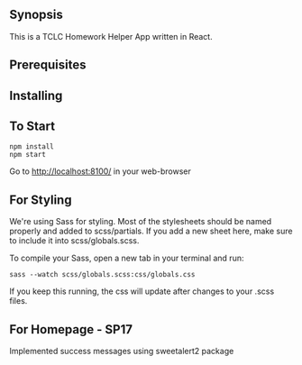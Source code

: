 ## Synopsis

This is a TCLC Homework Helper App written in React.

## Prerequisites 


## Installing


## To Start 

```
npm install
npm start
```


Go to [http://localhost:8100/](http://localhost:8100/ "http://localhost:8100/") in your web-browser

## For Styling

We're using Sass for styling. Most of the stylesheets should be named properly and added to scss/partials. If you add a new sheet here, make sure to include it into scss/globals.scss.

To compile your Sass, open a new tab in your terminal and run:

```
sass --watch scss/globals.scss:css/globals.css
```

If you keep this running, the css will update after changes to your .scss files.


## For Homepage - SP17

Implemented success messages using sweetalert2 package
